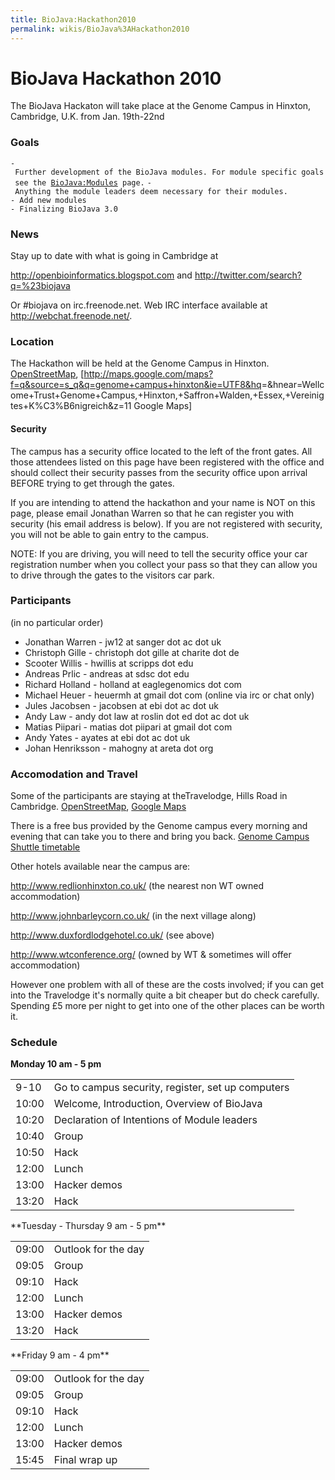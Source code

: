 ```yaml
---
title: BioJava:Hackathon2010
permalink: wikis/BioJava%3AHackathon2010
---
```


BioJava Hackathon 2010
======================

The BioJava Hackaton will take place at the Genome Campus in Hinxton,
Cambridge, U.K. from Jan. 19th-22nd

### Goals

`- Further development of the BioJava modules. For module specific goals see the `[`BioJava:Modules`](/wikis/BioJava:Modules "wikilink")` page.`
`- Anything the module leaders deem necessary for their modules.`  
`- Add new modules`  
`- Finalizing BioJava 3.0`

### News

Stay up to date with what is going in Cambridge at

<http://openbioinformatics.blogspot.com> and
<http://twitter.com/search?q=%23biojava>

Or \#biojava on irc.freenode.net. Web IRC interface available at
<http://webchat.freenode.net/>.

### Location

The Hackathon will be held at the Genome Campus in Hinxton.
[OpenStreetMap](http://www.openstreetmap.org/?minlon=0.179953664541245&minlat=52.0744361877441&maxlon=0.19097812473774&maxlat=52.08349609375),
[<http://maps.google.com/maps?f=q&source=s_q&q=genome+campus+hinxton&ie=UTF8&hq>=&hnear=Wellcome+Trust+Genome+Campus,+Hinxton,+Saffron+Walden,+Essex,+Vereinigtes+K%C3%B6nigreich&z=11
Google Maps]

#### Security

The campus has a security office located to the left of the front gates.
All those attendees listed on this page have been registered with the
office and should collect their security passes from the security office
upon arrival BEFORE trying to get through the gates.

If you are intending to attend the hackathon and your name is NOT on
this page, please email Jonathan Warren so that he can register you with
security (his email address is below). If you are not registered with
security, you will not be able to gain entry to the campus.

NOTE: If you are driving, you will need to tell the security office your
car registration number when you collect your pass so that they can
allow you to drive through the gates to the visitors car park.

### Participants

(in no particular order)

-   Jonathan Warren - jw12 at sanger dot ac dot uk
-   Christoph Gille - christoph dot gille at charite dot de
-   Scooter Willis - hwillis at scripps dot edu
-   Andreas Prlic - andreas at sdsc dot edu
-   Richard Holland - holland at eaglegenomics dot com
-   Michael Heuer - heuermh at gmail dot com (online via irc or chat
    only)
-   Jules Jacobsen - jacobsen at ebi dot ac dot uk
-   Andy Law - andy dot law at roslin dot ed dot ac dot uk
-   Matias Piipari - matias dot piipari at gmail dot com
-   Andy Yates - ayates at ebi dot ac dot uk
-   Johan Henriksson - mahogny at areta dot org

### Accomodation and Travel

Some of the participants are staying at theTravelodge, Hills Road in
Cambridge.
[OpenStreetMap](http://www.openstreetmap.org/?minlon=0.135944694280624&minlat=52.189998626709&maxlon=0.136144712567329&maxlat=52.1902008056641),
[Google
Maps](http://maps.google.com/maps/place?cid=6821371219882759467&q=travelodge%2Bhills%2Broad%2Bcambridge)

There is a free bus provided by the Genome campus every morning and
evening that can take you to there and bring you back. [Genome Campus
Shuttle
timetable](http://www.ebi.ac.uk/Information/Travel/shuttle_timetable.html)

Other hotels available near the campus are:

<http://www.redlionhinxton.co.uk/> (the nearest non WT owned
accommodation)

<http://www.johnbarleycorn.co.uk/> (in the next village along)

<http://www.duxfordlodgehotel.co.uk/> (see above)

<http://www.wtconference.org/> (owned by WT & sometimes will offer
accommodation)

However one problem with all of these are the costs involved; if you can
get into the Travelodge it's normally quite a bit cheaper but do check
carefully. Spending £5 more per night to get into one of the other
places can be worth it.

### Schedule

**Monday 10 am - 5 pm**

<table>
<tr>
<td>
9-10

</td>
<td>
Go to campus security, register, set up computers

</td>
</tr>
<tr>
<td>
10:00

</td>
<td>
Welcome, Introduction, Overview of BioJava

</td>
</tr>
<tr>
<td>
10:20

</td>
<td>
Declaration of Intentions of Module leaders

</td>
</tr>
<tr>
<td>
10:40

</td>
<td>
Group

</td>
</tr>
<tr>
<td>
10:50

</td>
<td>
Hack

</td>
</tr>
<tr>
<td>
12:00

</td>
<td>
Lunch

</td>
</tr>
<tr>
<td>
13:00

</td>
<td>
Hacker demos

</td>
</tr>
<tr>
<td>
13:20

</td>
<td>
Hack

</td>
</tr>
</table>
**Tuesday - Thursday 9 am - 5 pm**

<table>
<tr>
<td>
09:00

</td>
<td>
Outlook for the day

</td>
</tr>
<tr>
<td>
09:05

</td>
<td>
Group

</td>
</tr>
<tr>
<td>
09:10

</td>
<td>
Hack

</td>
</tr>
<tr>
<td>
12:00

</td>
<td>
Lunch

</td>
</tr>
<tr>
<td>
13:00

</td>
<td>
Hacker demos

</td>
</tr>
<tr>
<td>
13:20

</td>
<td>
Hack

</td>
</tr>
</table>
**Friday 9 am - 4 pm**

<table>
<tr>
<td>
09:00

</td>
<td>
Outlook for the day

</td>
</tr>
<tr>
<td>
09:05

</td>
<td>
Group

</td>
</tr>
<tr>
<td>
09:10

</td>
<td>
Hack

</td>
</tr>
<tr>
<td>
12:00

</td>
<td>
Lunch

</td>
</tr>
<tr>
<td>
13:00

</td>
<td>
Hacker demos

</td>
</tr>
<tr>
<td>
15:45

</td>
<td>
Final wrap up

</td>
</tr>
</table>

